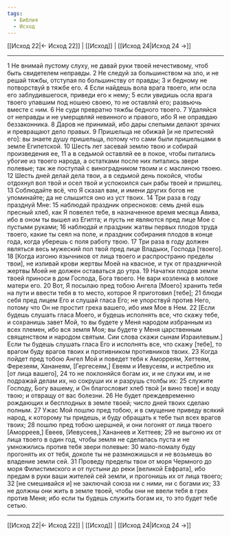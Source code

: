 ```yaml
---
tags:
  - Библия
  - Исход
---
```

[[Исход 22|← Исход 22]] | [[Исход]] | [[Исход 24|Исход 24 →]]

---
1 Не внимай пустому слуху, не давай руки твоей нечестивому, чтоб быть свидетелем неправды.
2 Не следуй за большинством на зло, и не решай тяжбы, отступая по большинству от правды;
3 и бедному не потворствуй в тяжбе его.
4 Если найдешь вола врага твоего, или осла его заблудившегося, приведи его к нему;
5 если увидишь осла врага твоего упавшим под ношею своею, то не оставляй его; развьючь вместе с ним.
6 Не суди превратно тяжбы бедного твоего.
7 Удаляйся от неправды и не умерщвляй невинного и правого, ибо Я не оправдаю беззаконника.
8 Даров не принимай, ибо дары слепыми делают зрячих и превращают дело правых.
9 Пришельца не обижай [и не притесняй его]: вы знаете душу пришельца, потому что сами были пришельцами в земле Египетской.
10 Шесть лет засевай землю твою и собирай произведения ее,
11 а в седьмой оставляй ее в покое, чтобы питались убогие из твоего народа, а остатками после них питались звери полевые; так же поступай с виноградником твоим и с маслиною твоею.
12 Шесть дней делай дела твои, а в седьмой день покойся, чтобы отдохнул вол твой и осел твой и успокоился сын рабы твоей и пришлец.
13 Соблюдайте всё, что Я сказал вам, и имени других богов не упоминайте; да не слышится оно из уст твоих.
14 Три раза в году празднуй Мне:
15 наблюдай праздник опресноков: семь дней ешь пресный хлеб, как Я повелел тебе, в назначенное время месяца Авива, ибо в оном ты вышел из Египта; и пусть не являются пред лице Мое с пустыми руками;
16 наблюдай и праздник жатвы первых плодов труда твоего, какие ты сеял на поле, и праздник собирания плодов в конце года, когда уберешь с поля работу твою.
17 Три раза в году должен являться весь мужеский пол твой пред лице Владыки, Господа [твоего].
18 [Когда изгоню язычников от лица твоего и распространю пределы твои], не изливай крови жертвы Моей на квасное, и тук от праздничной жертвы Моей не должен оставаться до утра.
19 Начатки плодов земли твоей приноси в дом Господа, Бога твоего. Не вари козленка в молоке матери его.
20 Вот, Я посылаю пред тобою Ангела [Моего] хранить тебя на пути и ввести тебя в то место, которое Я приготовил [тебе];
21 блюди себя пред лицем Его и слушай гласа Его; не упорствуй против Него, потому что Он не простит греха вашего, ибо имя Мое в Нем.
22 [Если будешь слушать гласа Моего, и будешь исполнять все, что скажу тебе, и сохранишь завет Мой, то вы будете у Меня народом избранным из всех племен, ибо вся земля Моя; вы будете у Меня царственным священством и народом святым. Сии слова скажи сынам Израилевым.] Если ты будешь слушать гласа Его и исполнять все, что скажу [тебе], то врагом буду врагов твоих и противником противников твоих.
23 Когда пойдет пред тобою Ангел Мой и поведет тебя к Аморреям, Хеттеям, Ферезеям, Хананеям, [Гергесеям,] Евеям и Иевусеям, и истреблю их [от лица вашего],
24 то не поклоняйся богам их, и не служи им, и не подражай делам их, но сокруши их и разрушь столбы их:
25 служите Господу, Богу вашему, и Он благословит хлеб твой [и вино твое] и воду твою; и отвращу от вас болезни.
26 Не будет преждевременно рождающих и бесплодных в земле твоей; число дней твоих сделаю полным.
27 Ужас Мой пошлю пред тобою, и в смущение приведу всякий народ, к которому ты придешь, и буду обращать к тебе тыл всех врагов твоих;
28 пошлю пред тобою шершней, и они погонят от лица твоего [Аморреев,] Евеев, [Иевусеев,] Хананеев и Хеттеев;
29 не выгоню их от лица твоего в один год, чтобы земля не сделалась пуста и не умножились против тебя звери полевые:
30 мало-помалу буду прогонять их от тебя, доколе ты не размножишься и не возьмешь во владение земли сей.
31 Проведу пределы твои от моря Чермного до моря Филистимского и от пустыни до реки [великой Евфрата], ибо предам в руки ваши жителей сей земли, и прогонишь их от лица твоего;
32 [не смешивайся и] не заключай союза ни с ними, ни с богами их;
33 не должны они жить в земле твоей, чтобы они не ввели тебя в грех против Меня; ибо если ты будешь служить богам их, то это будет тебе сетью.

---
[[Исход 22|← Исход 22]] | [[Исход]] | [[Исход 24|Исход 24 →]]